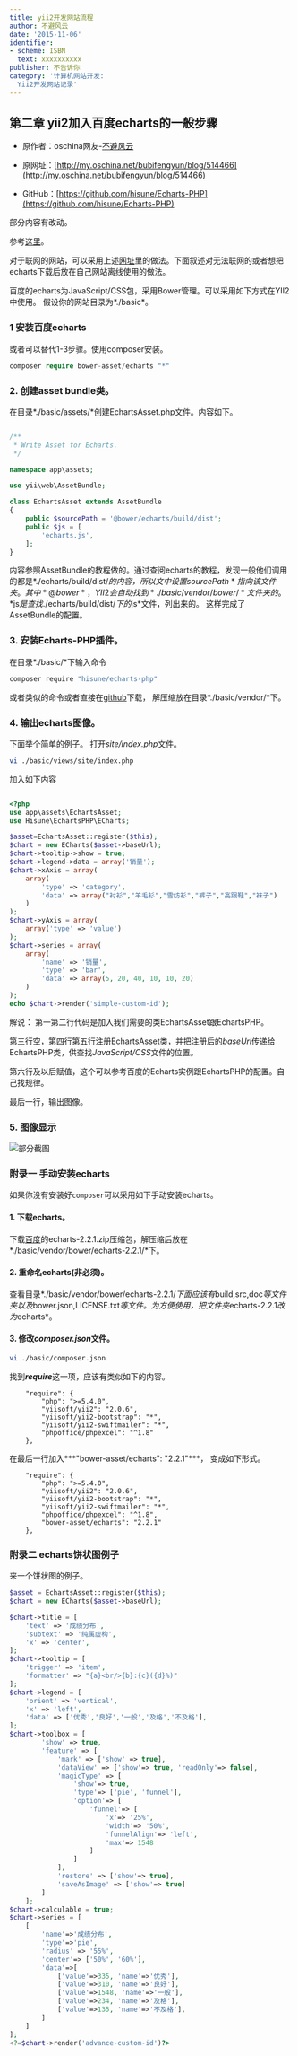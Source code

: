 ```yaml
---
title: yii2开发网站流程
author: 不避风云 
date: '2015-11-06'
identifier:
- scheme: ISBN
  text: xxxxxxxxxx
publisher: 不告诉你
category: '计算机网站开发:
  Yii2开发网站记录'
---
```


## 第二章 yii2加入百度echarts的一般步骤

* 原作者：oschina网友-[不避风云](http://my.oschina.net/bubifengyun)

* 原网址：[http://my.oschina.net/bubifengyun/blog/514466](http://my.oschina.net/bubifengyun/blog/514466)

* GitHub：[https://github.com/hisune/Echarts-PHP](https://github.com/hisune/Echarts-PHP)

部分内容有改动。

参考[这里](https://github.com/hisune/Echarts-PHP)。

对于联网的网站，可以采用上述[网址](https://github.com/hisune/Echarts-PHP)里的做法。下面叙述对无法联网的或者想把echarts下载后放在自己网站离线使用的做法。

百度的echarts为JavaScript/CSS包，采用Bower管理。可以采用如下方式在YII2中使用。
假设你的网站目录为*./basic*。

### 1 安装百度echarts

或者可以替代1-3步骤。使用composer安装。

```php
composer require bower-asset/echarts "*"
```



### 2. 创建asset bundle类。

在目录*./basic/assets/*创建EchartsAsset.php文件。内容如下。

```php

/**
 * Write Asset for Echarts.
 */

namespace app\assets;

use yii\web\AssetBundle;

class EchartsAsset extends AssetBundle
{
	public $sourcePath = '@bower/echarts/build/dist';
    public $js = [
		'echarts.js',
    ];
}
```

内容参照AssetBundle的教程做的。通过查阅echarts的教程，发现一般他们调用的都是*./echarts/build/dist/*的内容，所以文中设置*$sourcePath*指向该文件夹。
其中*@bower*，YII2会自动找到*./basic/vendor/bower/*文件夹的。
*$js*是查找*./echarts/build/dist/*下的*js*文件，列出来的。
这样完成了AssetBundle的配置。

### 3. 安装Echarts-PHP插件。
在目录*./basic/*下输入命令

```bash
composer require "hisune/echarts-php"
```

或者类似的命令或者直接在[github](https://github.com/hisune/Echarts-PHP)下载，
解压缩放在目录*./basic/vendor/*下。

### 4. 输出echarts图像。

下面举个简单的例子。
打开*site/index.php*文件。

```bash
vi ./basic/views/site/index.php
```

加入如下内容

```php

<?php 
use app\assets\EchartsAsset;
use Hisune\EchartsPHP\ECharts;

$asset=EchartsAsset::register($this);
$chart = new ECharts($asset->baseUrl);
$chart->tooltip->show = true;
$chart->legend->data = array('销量');
$chart->xAxis = array(
    array(
        'type' => 'category',
        'data' => array("衬衫","羊毛衫","雪纺衫","裤子","高跟鞋","袜子")
    )
);
$chart->yAxis = array(
    array('type' => 'value')
);
$chart->series = array(
    array(
        'name' => '销量',
        'type' => 'bar',
        'data' => array(5, 20, 40, 10, 10, 20)
    )
);
echo $chart->render('simple-custom-id');
```

解说：
第一第二行代码是加入我们需要的类EchartsAsset跟EchartsPHP。

第三行空，第四行第五行注册EchartsAsset类，并把注册后的*baseUrl*传递给EchartsPHP类，供查找*JavaScript/CSS*文件的位置。

第六行及以后赋值，这个可以参考百度的Echarts实例跟EchartsPHP的配置。自己找规律。

最后一行，输出图像。

### 5. 图像显示

![部分截图](../images/echarts_class.png)

### 附录一 手动安装echarts

如果你没有安装好`composer`可以采用如下手动安装echarts。

#### 1. 下载echarts。
下载[百度](http://echarts.baidu.com/)的echarts-2.2.1.zip压缩包，解压缩后放在
*./basic/vendor/bower/echarts-2.2.1/*下。

#### 2. 重命名echarts(非必须)。
查看目录*./basic/vendor/bower/echarts-2.2.1/*下面应该有*build,src,doc*等文件夹以及*bower.json,LICENSE.txt*等文件。为方便使用，把文件夹*echarts-2.2.1*改为*echarts*。

#### 3. 修改*composer.json*文件。

```bash
vi ./basic/composer.json
```

找到***require***这一项，应该有类似如下的内容。

```
    "require": {
        "php": ">=5.4.0",
        "yiisoft/yii2": "2.0.6",
        "yiisoft/yii2-bootstrap": "*",
        "yiisoft/yii2-swiftmailer": "*",
        "phpoffice/phpexcel": "^1.8"
    },
```

在最后一行加入***"bower-asset/echarts": "2.2.1"***，
变成如下形式。

```
    "require": {
        "php": ">=5.4.0",
        "yiisoft/yii2": "2.0.6",
        "yiisoft/yii2-bootstrap": "*",
        "yiisoft/yii2-swiftmailer": "*",
        "phpoffice/phpexcel": "^1.8",
	    "bower-asset/echarts": "2.2.1"
    },
```
### 附录二 echarts饼状图例子

来一个饼状图的例子。

```php
$asset = EchartsAsset::register($this);
$chart = new ECharts($asset->baseUrl);

$chart->title = [
	'text' => '成绩分布',
	'subtext' => '纯属虚构',
	'x' => 'center',
];
$chart->tooltip = [
	'trigger' => 'item',
	'formatter' => "{a}<br/>{b}:{c}({d}%)"
];
$chart->legend = [
	'orient' => 'vertical',
	'x' => 'left',
	'data' => ['优秀','良好','一般','及格','不及格'],
];
$chart->toolbox = [
        'show' => true,
        'feature' => [
            'mark' => ['show' => true],
            'dataView' => ['show'=> true, 'readOnly'=> false],
            'magicType' => [
                'show'=> true, 
                'type'=> ['pie', 'funnel'],
                'option'=> [
                    'funnel'=> [
                        'x'=> '25%',
                        'width'=> '50%',
                        'funnelAlign'=> 'left',
                        'max'=> 1548
                    ]
                ]
            ],
            'restore' => ['show'=> true],
            'saveAsImage' => ['show'=> true]
        ]
    ];
$chart->calculable = true;
$chart->series = [
	[
		'name'=>'成绩分布',
		'type'=>'pie',
		'radius' => '55%',
		'center'=> ['50%', '60%'],
		'data'=>[
			['value'=>335, 'name'=>'优秀'],
			['value'=>310, 'name'=>'良好'],
			['value'=>1548, 'name'=>'一般'],
			['value'=>234, 'name'=>'及格'],
			['value'=>135, 'name'=>'不及格'],
		]
	]
];
<?=$chart->render('advance-custom-id')?>
```